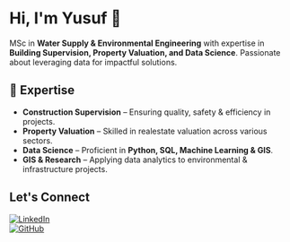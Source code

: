 # Hi, I'm Yusuf 👋  

 MSc in **Water Supply & Environmental Engineering** with expertise in **Building Supervision, Property Valuation, and Data Science**. Passionate about leveraging data for impactful solutions.  

## 🔹 Expertise  
-  **Construction Supervision** – Ensuring quality, safety & efficiency in projects.  
-  **Property Valuation** – Skilled in realestate valuation across various sectors.  
-  **Data Science** – Proficient in **Python, SQL, Machine Learning & GIS**.  
-  **GIS & Research** – Applying data analytics to environmental & infrastructure projects.  

##  Let's Connect  
[![LinkedIn](https://img.shields.io/badge/LinkedIn-Yusuf-blue?style=flat&logo=linkedin)](https://www.linkedin.com/in/yusufmohammednur)  
[![GitHub](https://img.shields.io/badge/GitHub-Yusuf-black?style=flat&logo=github)](https://github.com/yesufma)  
